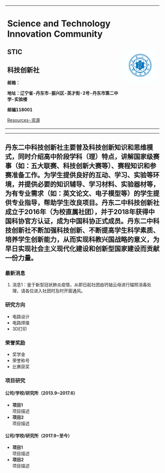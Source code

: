 <div>
<table border="0">
  <tr>
    <td width="75%">
      <h1>Science and Technology Innovation Community</h1>
      <p><h2>STIC</h2></p>
      <p><h2>科技创新社</h2></p>
      <p><b>邮箱：</b></p>
      <p><b>地址：辽宁省-丹东市-振兴区-英才街-2号-丹东市第二中学-实验楼</b></p>
      <p><b>邮编118001</b></P>
      <p><a href="/library.html">Resources-资源</a></p>
    </td>
    <td width="25%">
      <img src="/001.jpg" width="100%">
    </td>
  </tr>
</table>
</div>

---
丹东二中科技创新社主要普及科技创新知识和思维模式，同时介绍高中阶段学科（理）特点，讲解国家级赛事（如：五大联赛、科技创新大赛等）、赛程知识和参赛准备工作。为学生提供良好的互动、学习、实验等环境，并提供必要的知识辅导、学习材料、实验器材等，为有专业需求（如：英文论文、电子模型等）的学生提供专业指导，帮助学生改良项目。丹东二中科技创新社成立于2016年（为校直属社团），并于2018年获得中国科协官方认证，成为中国科协正式成员。丹东二中科技创新社不断加强科技创新、不断提高学生科学素质、培养学生创新能力，从而实现科教兴国战略的意义，为早日实现社会主义现代化建设和创新型国家建设而贡献一份力量。
---

### 最新消息
1. 消息1：鉴于新型冠状肺炎疫情，从即日起社团由钙铀云母进行辐照消毒处理，请各位进入社团时及时开窗通风。

### 研究方向
- 电路设计
- 电路焊接
- 3D打印

### 荣誉奖励
- 奖学金
- 荣誉称号
- 比赛获奖

### 项目研究
#### 公司/学校/研究所（2013.9~2017.6）
- **项目1**  
项目描述
- **项目2**  
项目描述

#### 公司/学校/研究所（2017.9~至今）
- **项目1**  
项目描述
- **项目2**  
项目描述

